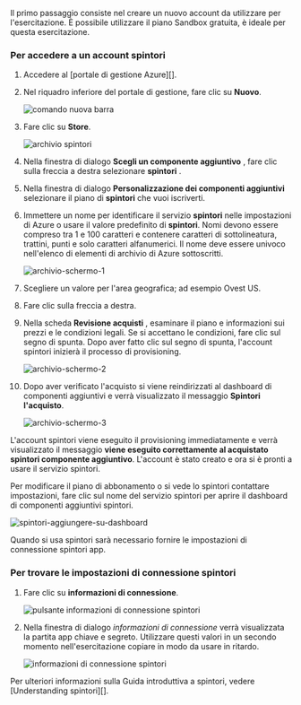 Il primo passaggio consiste nel creare un nuovo account da utilizzare per l'esercitazione. È possibile utilizzare il piano Sandbox gratuita, è ideale per questa esercitazione.

### <a name="to-sign-up-for-a-pusher-account"></a>Per accedere a un account spintori

1. Accedere al [portale di gestione Azure][].

2. Nel riquadro inferiore del portale di gestione, fare clic su **Nuovo**.

    ![comando nuova barra][command-bar-new]

3. Fare clic su **Store**.

    ![archivio spintori][pusher-store]

4. Nella finestra di dialogo **Scegli un componente aggiuntivo** , fare clic sulla freccia a destra selezionare **spintori** .

5. Nella finestra di dialogo **Personalizzazione dei componenti aggiuntivi** selezionare il piano di **spintori** che vuoi iscriverti.

6. Immettere un nome per identificare il servizio **spintori** nelle impostazioni di Azure o usare il valore predefinito di **spintori**. Nomi devono essere compreso tra 1 e 100 caratteri e contenere caratteri di sottolineatura, trattini, punti e solo caratteri alfanumerici. Il nome deve essere univoco nell'elenco di elementi di archivio di Azure sottoscritti.

    ![archivio-schermo-1][store-screen-1]

8. Scegliere un valore per l'area geografica; ad esempio Ovest US. 

9. Fare clic sulla freccia a destra.

10. Nella scheda **Revisione acquisti** , esaminare il piano e informazioni sui prezzi e le condizioni legali. Se si accettano le condizioni, fare clic sul segno di spunta. Dopo aver fatto clic sul segno di spunta, l'account spintori inizierà il processo di provisioning. 

    ![archivio-schermo-2][store-screen-2]

11. Dopo aver verificato l'acquisto si viene reindirizzati al dashboard di componenti aggiuntivi e verrà visualizzato il messaggio **Spintori l'acquisto**.

    ![archivio-schermo-3][store-screen-3]

L'account spintori viene eseguito il provisioning immediatamente e verrà visualizzato il messaggio **viene eseguito correttamente al acquistato spintori componente aggiuntivo**. L'account è stato creato e ora si è pronti a usare il servizio spintori.

Per modificare il piano di abbonamento o si vede lo spintori contattare impostazioni, fare clic sul nome del servizio spintori per aprire il dashboard di componenti aggiuntivi spintori.

![spintori-aggiungere-su-dashboard][pusher-add-on-dashboard]
    
Quando si usa spintori sarà necessario fornire le impostazioni di connessione spintori app.

### <a name="to-find-your-pusher-connection-settings"></a>Per trovare le impostazioni di connessione spintori ###

1. Fare clic su **informazioni di connessione**.

    ![pulsante informazioni di connessione spintori][pusher-connection-info-button]

2. Nella finestra di dialogo *informazioni di connessione* verrà visualizzata la partita app chiave e segreto. Utilizzare questi valori in un secondo momento nell'esercitazione copiare in modo da usare in ritardo.

    ![informazioni di connessione spintori][pusher-connection-info]

Per ulteriori informazioni sulla Guida introduttiva a spintori, vedere [Understanding spintori][].

<!--images-->

[command-bar-new]: ./media/pusher-sign-up/1-command-bar-new.png
[pusher-store]: ./media/pusher-sign-up/2-pusher-store.png
[store-screen-1]: ./media/pusher-sign-up/3-pusher-store-screen-1.png
[store-screen-2]: ./media/pusher-sign-up/4-pusher-store-screen-2.png
[store-screen-3]: ./media/pusher-sign-up/5-pusher-store-screen-3.png
[pusher-add-on-dashboard]: ./media/pusher-sign-up/6-pusher-add-on-dashboard.png
[pusher-connection-info-button]: ./media/pusher-sign-up/7-pusher-connection-info-button.png
[pusher-connection-info]: ./media/pusher-sign-up/8-pusher-connection-info.png

<!--Links-->

[Portale di gestione di Azure]: https://manage.windowsazure.com
[Informazioni sulle spintori]: http://pusher.com/docs

